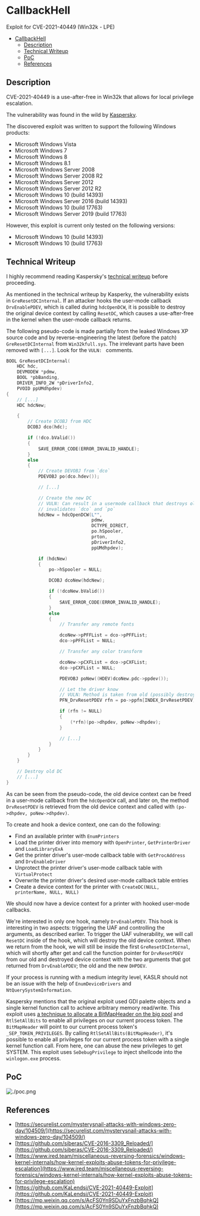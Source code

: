 # CallbackHell

Exploit for CVE-2021-40449 (Win32k - LPE)

- [CallbackHell](#callbackhell)
  - [Description](#description)
  - [Technical Writeup](#technical-writeup)
  - [PoC](#poc)
  - [References](#references)

## Description

CVE-2021-40449 is a use-after-free in Win32k that allows for local privilege escalation.

The vulnerability was found in the wild by [Kaspersky](https://www.kaspersky.com/blog/mysterysnail-cve-2021-40449/42448/).

The discovered exploit was written to support the following Windows products:
 - Microsoft Windows Vista
 - Microsoft Windows 7
 - Microsoft Windows 8
 - Microsoft Windows 8.1
 - Microsoft Windows Server 2008
 - Microsoft Windows Server 2008 R2
 - Microsoft Windows Server 2012
 - Microsoft Windows Server 2012 R2
 - Microsoft Windows 10 (build 14393)
 - Microsoft Windows Server 2016 (build 14393)
 - Microsoft Windows 10 (build 17763)
 - Microsoft Windows Server 2019 (build 17763)

However, this exploit is current only tested on the following versions:
 - Microsoft Windows 10 (build 14393)
 - Microsoft Windows 10 (build 17763)

## Technical Writeup

I highly recommend reading Kaspersky's [technical writeup](https://securelist.com/mysterysnail-attacks-with-windows-zero-day/104509/) before proceeding.

As mentioned in the technical writeup by Kasperky, the vulnerability exists in `GreResetDCInternal`. If an attacker hooks the user-mode callback `DrvEnablePDEV`, which is called during `hdcOpenDCW`, it is possible to destroy the original device context by calling `ResetDC`, which causes a use-after-free in the kernel when the user-mode callback returns.

The following pseudo-code is made partially from the leaked Windows XP source code and by reverse-engineering the latest (before the patch) `GreResetDCInternal` from `Win32kfull.sys`. The irrelevant parts have been removed with `[...]`. Look for the `VULN: ` comments.
```c
BOOL GreResetDCInternal(
    HDC hdc,
    DEVMODEW *pdmw,
    BOOL *pbBanding,
    DRIVER_INFO_2W *pDriverInfo2,
    PVOID ppUMdhpdev)
{
    // [...]
    HDC hdcNew;

    {
        // Create DCOBJ from HDC
        DCOBJ dco(hdc);

        if (!dco.bValid())
        {
            SAVE_ERROR_CODE(ERROR_INVALID_HANDLE);
        }
        else
        {
            // Create DEVOBJ from `dco`
            PDEVOBJ po(dco.hdev());

            // [...]

            // Create the new DC
            // VULN: Can result in a usermode callback that destroys old DC, which
            // invalidates `dco` and `po`
            hdcNew = hdcOpenDCW(L"",
                                pdmw,
                                DCTYPE_DIRECT,
                                po.hSpooler,
                                prton,
                                pDriverInfo2,
                                ppUMdhpdev);

            if (hdcNew)
            {
                po->hSpooler = NULL;

                DCOBJ dcoNew(hdcNew);

                if (!dcoNew.bValid())
                {
                    SAVE_ERROR_CODE(ERROR_INVALID_HANDLE);
                }
                else
                {
                    // Transfer any remote fonts

                    dcoNew->pPFFList = dco->pPFFList;
                    dco->pPFFList = NULL;

                    // Transfer any color transform

                    dcoNew->pCXFList = dco->pCXFList;
                    dco->pCXFList = NULL;

                    PDEVOBJ poNew((HDEV)dcoNew.pdc->ppdev());

                    // Let the driver know
                    // VULN: Method is taken from old (possibly destroyed) `po`
                    PFN_DrvResetPDEV rfn = po->ppfn[INDEX_DrvResetPDEV];

                    if (rfn != NULL)
                    {
                        (*rfn)(po->dhpdev, poNew->dhpdev);
                    }

                    // [...]
                }
            }
        }
    }

    // Destroy old DC
    // [...]
}
```

As can be seen from the pseudo-code, the old device context can be freed in a user-mode callback from the `hdcOpenDCW` call, and later on, the method `DrvResetPDEV` is retrieved from the old device context and called with `(po->dhpdev, poNew->dhpdev)`.

To create and hook a device context, one can do the following:

- Find an available printer with `EnumPrinters`
- Load the printer driver into memory with `OpenPrinter`, `GetPrinterDriver` and `LoadLibraryExA`
- Get the printer driver's user-mode callback table with `GetProcAddress` and `DrvEnableDriver`
- Unprotect the printer driver's user-mode callback table with `VirtualProtect`
- Overwrite the printer driver's desired user-mode callback table entries
- Create a device context for the printer with `CreateDC(NULL, printerName, NULL, NULL)`

We should now have a device context for a printer with hooked user-mode callbacks.

We're interested in only one hook, namely `DrvEnablePDEV`. This hook is interesting in two aspects: triggering the UAF and controlling the arguments, as described earlier. To trigger the UAF vulnerability, we will call `ResetDC` inside of the hook, which will destroy the old device context. When we return from the hook, we will still be inside the first `GreResetDCInternal`, which will shortly after get and call the function pointer for `DrvResetPDEV` from our old and destroyed device context with the two arguments that got returned from `DrvEnablePDEV`; the old and the new `DHPDEV`.

If your process is running with a medium integrity level, KASLR should not be an issue with the help of `EnumDeviceDrivers` and `NtQuerySystemInformation`. 

Kaspersky mentions that the original exploit used GDI palette objects and a single kernel function call to achieve arbitrary memory read/write. This exploit uses [a technique to allocate a BitMapHeader on the big pool](https://blahcat.github.io/2019/03/17/small-dumps-in-the-big-pool/) and `RtlSetAllBits` to enable all privileges on our current process token. The `BitMapHeader` will point to our current process token's `_SEP_TOKEN_PRIVILEGES`. By calling `RtlSetAllBits(BitMapHeader)`, it's possible to enable all privileges for our current process token with a single kernel function call. From here, one can abuse the new privileges to get SYSTEM. This exploit uses `SeDebugPrivilege` to inject shellcode into the `winlogon.exe` process.

## PoC

![./poc.png](https://raw.githubusercontent.com/ly4k/CallbackHell/main/poc.png)

## References

- [https://securelist.com/mysterysnail-attacks-with-windows-zero-day/104509/](https://securelist.com/mysterysnail-attacks-with-windows-zero-day/104509/)
- [https://github.com/siberas/CVE-2016-3309_Reloaded/](https://github.com/siberas/CVE-2016-3309_Reloaded/)
- [https://www.ired.team/miscellaneous-reversing-forensics/windows-kernel-internals/how-kernel-exploits-abuse-tokens-for-privilege-escalation](https://www.ired.team/miscellaneous-reversing-forensics/windows-kernel-internals/how-kernel-exploits-abuse-tokens-for-privilege-escalation)
- [https://github.com/KaLendsi/CVE-2021-40449-Exploit](https://github.com/KaLendsi/CVE-2021-40449-Exploit)
- [https://mp.weixin.qq.com/s/AcFS0Yn9SDuYxFnzbBqhkQ](https://mp.weixin.qq.com/s/AcFS0Yn9SDuYxFnzbBqhkQ)

